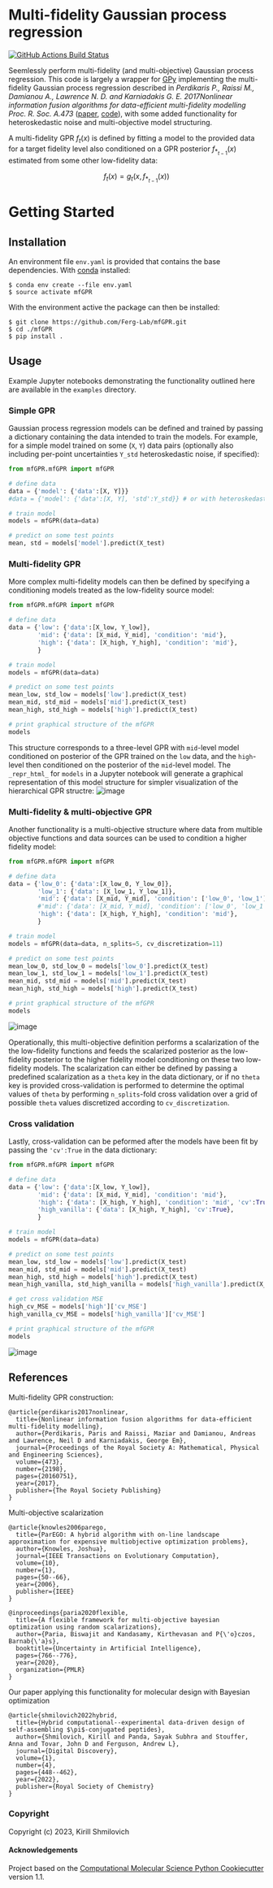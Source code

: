 Multi-fidelity Gaussian process regression
==============================
[//]: # (Badges)
[![GitHub Actions Build Status](https://github.com/Ferg-Lab/mfGPR/workflows/CI/badge.svg)](https://github.com/Ferg-Lab/mfGPR/actions?query=workflow%3ACI)
<!--  [![codecov](https://codecov.io/gh/Ferg-Lab/mfGPR/branch/main/graph/badge.svg)](https://codecov.io/gh/Ferg-Lab/mfGPR/branch/main) -->



Seemlessly perform multi-fidelity (and multi-objective) Gaussian process regression. This code is largely a wrapper for [GPy](https://github.com/SheffieldML/GPy) implementing the multi-fidelity Gaussian process regression described in *Perdikaris P., Raissi M., Damianou A., Lawrence N. D. and Karniadakis G. E. 2017Nonlinear information fusion algorithms for data-efficient multi-fidelity modelling Proc. R. Soc. A.473* ([paper](https://doi.org/10.1098/rspa.2016.0751), [code](https://github.com/paraklas/NARGP)), with some added functionality for heteroskedastic noise and multi-objective model structuring.

A multi-fidelity GPR $f_t(x)$ is defined by fitting a model to the provided data for a target fidelity level also conditioned on a GPR posterior $f_{*_{t-1}}(x)$ estimated from some other low-fidelity data:

$$f_t(x)=g_t\left(x, f_{*_{t-1}}(x)\right)$$

Getting Started
===============


Installation
------------
An environment file `env.yaml` is provided that contains the base dependencies. With [conda](https://conda.io/projects/conda/en/latest/user-guide/install/index.html) installed:

```
$ conda env create --file env.yaml
$ source activate mfGPR
```

With the environment active the package can then be installed:

```
$ git clone https://github.com/Ferg-Lab/mfGPR.git
$ cd ./mfGPR
$ pip install .
```

Usage
-------
Example Jupyter notebooks demonstrating the functionality outlined here are available in the `examples` directory.

### Simple GPR  

Gaussian process regression models can be defined and trained by passing a dictionary containing the data intended to train the models. For example, for a simple model trained on some (`X`, `Y`) data pairs (optionally also including per-point uncertainties `Y_std` heteroskedastic noise, if specified):

```python
from mfGPR.mfGPR import mfGPR

# define data
data = {'model': {'data':[X, Y]}}
#data = {'model': {'data':[X, Y], 'std':Y_std}} # or with heteroskedastic noise

# train model
models = mfGPR(data=data)

# predict on some test points
mean, std = models['model'].predict(X_test)
```

### Multi-fidelity GPR

More complex multi-fidelity models can then be defined by specifying a conditioning models treated as the low-fidelity source model:

```python
from mfGPR.mfGPR import mfGPR

# define data
data = {'low': {'data':[X_low, Y_low]},
        'mid': {'data': [X_mid, Y_mid], 'condition': 'mid'},
        'high': {'data': [X_high, Y_high], 'condition': 'mid'},
        }

# train model
models = mfGPR(data=data)

# predict on some test points
mean_low, std_low = models['low'].predict(X_test)
mean_mid, std_mid = models['mid'].predict(X_test)
mean_high, std_high = models['high'].predict(X_test)

# print graphical structure of the mfGPR
models
```

This structure corresponds to a three-level GPR with `mid`-level model conditioned on posterior of the GPR trained on the `low` data, and the `high`-level then conditioned on the posterior of the `mid`-level model. The `_repr_html_` for `models` in a Jupyter notebook will generate a graphical representation of this model structure for simpler visualization of the hierarchical GPR structre:
![image](https://user-images.githubusercontent.com/40403472/218190481-7c681d38-3d1c-4db7-8ca5-bf4ab1ea93fe.png)

### Multi-fidelity & multi-objective GPR

Another functionality is a multi-objective structure where data from multible objective functions and data sources can be used to condition a higher fidelity model:

```python
from mfGPR.mfGPR import mfGPR

# define data
data = {'low_0': {'data':[X_low_0, Y_low_0]},
        'low_1': {'data': [X_low_1, Y_low_1]},
        'mid': {'data': [X_mid, Y_mid], 'condition': ['low_0', 'low_1']},
        #'mid': {'data': [X_mid, Y_mid], 'condition': ['low_0', 'low_1'], 'theta':[0.5, 0.5]}, # with scalarization explicitly specified 
        'high': {'data': [X_high, Y_high], 'condition': 'mid'},
        }

# train model
models = mfGPR(data=data, n_splits=5, cv_discretization=11)

# predict on some test points
mean_low_0, std_low_0 = models['low_0'].predict(X_test)
mean_low_1, std_low_1 = models['low_1'].predict(X_test)
mean_mid, std_mid = models['mid'].predict(X_test)
mean_high, std_high = models['high'].predict(X_test)

# print graphical structure of the mfGPR
models
```
![image](https://user-images.githubusercontent.com/40403472/218190960-6a6663d4-b1db-44d9-a8f5-5c7234eea266.png)

Operationally, this multi-objective definition performs a scalarization of the the low-fidelity functions and feeds the scalarized posterior as the low-fidelity posterior to the higher fidelity model conditioning on these two low-fidelity models. The scalarization can either be defined by passing a predefined scalarization as a `theta` key in the data dictionary, or if no `theta` key is provided cross-validation is performed to determine the optimal values of `theta` by performing `n_splits`-fold cross validation over a grid of possible `theta` values discretized according to `cv_discretization`.   

### Cross validation

Lastly, cross-validation can be peformed after the models have been fit by passing the `'cv':True` in the data dictionary: 

```python
from mfGPR.mfGPR import mfGPR

# define data
data = {'low': {'data':[X_low, Y_low]},
        'mid': {'data': [X_mid, Y_mid], 'condition': 'mid'},
        'high': {'data': [X_high, Y_high], 'condition': 'mid', 'cv':True},
        'high_vanilla': {'data': [X_high, Y_high], 'cv':True},
        }

# train model
models = mfGPR(data=data)

# predict on some test points
mean_low, std_low = models['low'].predict(X_test)
mean_mid, std_mid = models['mid'].predict(X_test)
mean_high, std_high = models['high'].predict(X_test)
mean_high_vanilla, std_high_vanilla = models['high_vanilla'].predict(X_test)

# get cross validation MSE
high_cv_MSE = models['high']['cv_MSE']
high_vanilla_cv_MSE = models['high_vanilla']['cv_MSE']

# print graphical structure of the mfGPR
models
```
![image](https://user-images.githubusercontent.com/40403472/218191649-2adc85ff-50cd-443e-be79-f3f4d02a7571.png)


References
-------

Multi-fidelity GPR construction:
```
@article{perdikaris2017nonlinear,
  title={Nonlinear information fusion algorithms for data-efficient multi-fidelity modelling},
  author={Perdikaris, Paris and Raissi, Maziar and Damianou, Andreas and Lawrence, Neil D and Karniadakis, George Em},
  journal={Proceedings of the Royal Society A: Mathematical, Physical and Engineering Sciences},
  volume={473},
  number={2198},
  pages={20160751},
  year={2017},
  publisher={The Royal Society Publishing}
}
```

Multi-objective scalarization
```
@article{knowles2006parego,
  title={ParEGO: A hybrid algorithm with on-line landscape approximation for expensive multiobjective optimization problems},
  author={Knowles, Joshua},
  journal={IEEE Transactions on Evolutionary Computation},
  volume={10},
  number={1},
  pages={50--66},
  year={2006},
  publisher={IEEE}
}

@inproceedings{paria2020flexible,
  title={A flexible framework for multi-objective bayesian optimization using random scalarizations},
  author={Paria, Biswajit and Kandasamy, Kirthevasan and P{\'o}czos, Barnab{\'a}s},
  booktitle={Uncertainty in Artificial Intelligence},
  pages={766--776},
  year={2020},
  organization={PMLR}
}
```

Our paper applying this functionality for molecular design with Bayesian optimization
```
@article{shmilovich2022hybrid,
  title={Hybrid computational--experimental data-driven design of self-assembling $\pi$-conjugated peptides},
  author={Shmilovich, Kirill and Panda, Sayak Subhra and Stouffer, Anna and Tovar, John D and Ferguson, Andrew L},
  journal={Digital Discovery},
  volume={1},
  number={4},
  pages={448--462},
  year={2022},
  publisher={Royal Society of Chemistry}
}

```




### Copyright

Copyright (c) 2023, Kirill Shmilovich


#### Acknowledgements
 
Project based on the 
[Computational Molecular Science Python Cookiecutter](https://github.com/molssi/cookiecutter-cms) version 1.1.
